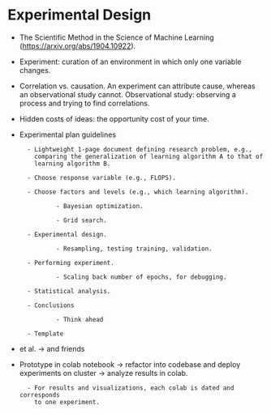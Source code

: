 # Experimental Design


- The Scientific Method in the Science of Machine Learning
  (https://arxiv.org/abs/1904.10922).

- Experiment: curation of an environment in which only one variable changes.

- Correlation vs. causation.
  An experiment can attribute cause, whereas an observational study cannot.
  Observational study: observing a process and trying to find correlations.

- Hidden costs of ideas: the opportunity cost of your time.

- Experimental plan guidelines

        - Lightweight 1-page document defining research problem, e.g.,
          comparing the generalization of learning algorithm A to that of
          learning algorithm B.

        - Choose response variable (e.g., FLOPS).

        - Choose factors and levels (e.g., which learning algorithm).

                - Bayesian optimization.

                - Grid search.

        - Experimental design.

                - Resampling, testing training, validation.

        - Performing experiment.

                - Scaling back number of epochs, for debugging.

        - Statistical analysis.

        - Conclusions

                - Think ahead

        - Template

- et al. -> and friends

- Prototype in colab notebook -> refactor into codebase and deploy experiments
  on cluster -> analyze results in colab.

        - For results and visualizations, each colab is dated and corresponds
          to one experiment.
